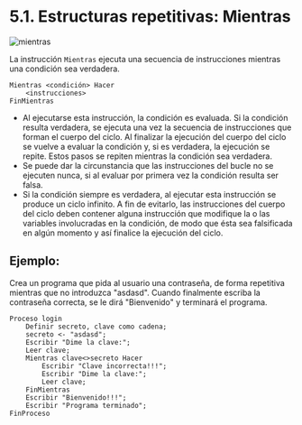 # 5.1. Estructuras repetitivas: Mientras

![mientras](../curso/u20/img/mientras.png)

La instrucción `Mientras` ejecuta una secuencia de instrucciones mientras una condición sea verdadera.

```
Mientras <condición> Hacer
    <instrucciones>
FinMientras
```

* Al ejecutarse esta instrucción, la condición es evaluada. Si la condición resulta verdadera, se ejecuta una vez la secuencia de instrucciones que forman el cuerpo del ciclo. Al finalizar la ejecución del cuerpo del ciclo se vuelve a evaluar la condición y, si es verdadera, la ejecución se repite. Estos pasos se repiten mientras la condición sea verdadera.
* Se puede dar la circunstancia que las instrucciones del bucle no se ejecuten nunca, si al evaluar por primera vez la condición resulta ser falsa.
* Si la condición siempre es verdadera, al ejecutar esta instrucción se produce un ciclo infinito. A fin de evitarlo, las instrucciones del cuerpo del ciclo deben contener alguna instrucción que modifique la o las variables involucradas en la condición, de modo que ésta sea falsificada en algún momento y así finalice la ejecución del ciclo.

## Ejemplo:

Crea un programa que pida al usuario una contraseña, de forma repetitiva mientras que no introduzca "asdasd". Cuando finalmente escriba la contraseña correcta, se le dirá "Bienvenido" y terminará el programa.

```
Proceso login
	Definir secreto, clave como cadena;
	secreto <- "asdasd";
	Escribir "Dime la clave:";
	Leer clave;
	Mientras clave<>secreto Hacer
		Escribir "Clave incorrecta!!!";
		Escribir "Dime la clave:";
		Leer clave;
	FinMientras
	Escribir "Bienvenido!!!";
	Escribir "Programa terminado";
FinProceso
```

